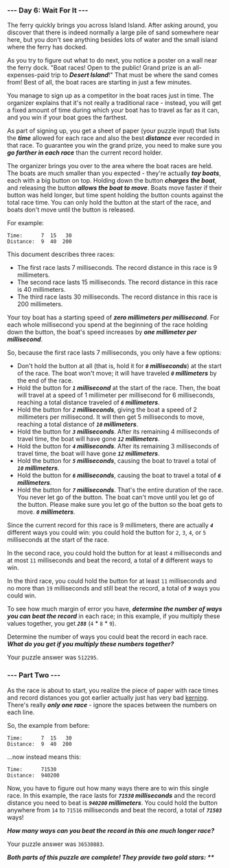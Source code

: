 ### --- Day 6: Wait For It ---

The ferry quickly brings you across Island Island. After asking around, you discover that there is indeed normally a large pile of sand somewhere near here, but you don't see anything besides lots of water and the small island where the ferry has docked.

As you try to figure out what to do next, you notice a poster on a wall near the ferry dock. "Boat races! Open to the public! Grand prize is an all-expenses-paid trip to ***Desert Island***!" That must be where the sand comes from! Best of all, the boat races are starting in just a few minutes.

You manage to sign up as a competitor in the boat races just in time. The organizer explains that it's not really a traditional race - instead, you will get a fixed amount of time during which your boat has to travel as far as it can, and you win if your boat goes the farthest.

As part of signing up, you get a sheet of paper (your puzzle input) that lists the ***time*** allowed for each race and also the best ***distance*** ever recorded in that race. To guarantee you win the grand prize, you need to make sure you ***go farther in each race*** than the current record holder.

The organizer brings you over to the area where the boat races are held. The boats are much smaller than you expected - they're actually ***toy boats***, each with a big button on top. Holding down the button ***charges the boat***, and releasing the button ***allows the boat to move***. Boats move faster if their button was held longer, but time spent holding the button counts against the total race time. You can only hold the button at the start of the race, and boats don't move until the button is released.

For example:

```
Time:      7  15   30
Distance:  9  40  200
```

This document describes three races:

- The first race lasts 7 milliseconds. The record distance in this race is 9 millimeters.
- The second race lasts 15 milliseconds. The record distance in this race is 40 millimeters.
- The third race lasts 30 milliseconds. The record distance in this race is 200 millimeters.

Your toy boat has a starting speed of ***zero millimeters per millisecond***. For each whole millisecond you spend at the beginning of the race holding down the button, the boat's speed increases by ***one millimeter per millisecond***.

So, because the first race lasts 7 milliseconds, you only have a few options:

- Don't hold the button at all (that is, hold it for ***`0` milliseconds***) at the start of the race. The boat won't move; it will have traveled ***`0` millimeters*** by the end of the race.
- Hold the button for ***`1` millisecond*** at the start of the race. Then, the boat will travel at a speed of 1 millimeter per millisecond for 6 milliseconds, reaching a total distance traveled of ***`6` millimeters***.
- Hold the button for ***`2` milliseconds***, giving the boat a speed of 2 millimeters per millisecond. It will then get 5 milliseconds to move, reaching a total distance of ***`10` millimeters***.
- Hold the button for ***`3` milliseconds***. After its remaining 4 milliseconds of travel time, the boat will have gone ***`12` millimeters***.
- Hold the button for ***`4` milliseconds***. After its remaining 3 milliseconds of travel time, the boat will have gone ***`12` millimeters***.
- Hold the button for ***`5` milliseconds***, causing the boat to travel a total of ***`10` millimeters***.
- Hold the button for ***`6` milliseconds***, causing the boat to travel a total of ***`6` millimeters***.
- Hold the button for ***`7` milliseconds***. That's the entire duration of the race. You never let go of the button. The boat can't move until you let go of the button. Please make sure you let go of the button so the boat gets to move. ***`0` millimeters***.

Since the current record for this race is 9 millimeters, there are actually ***`4`*** different ways you could win: you could hold the button for `2`, `3`, `4`, or `5` milliseconds at the start of the race.

In the second race, you could hold the button for at least `4` milliseconds and at most `11` milliseconds and beat the record, a total of ***`8`*** different ways to win.

In the third race, you could hold the button for at least `11` milliseconds and no more than `19` milliseconds and still beat the record, a total of ***`9`*** ways you could win.

To see how much margin of error you have, ***determine the number of ways you can beat the record*** in each race; in this example, if you multiply these values together, you get ***`288`*** (`4` * `8` * `9`).

Determine the number of ways you could beat the record in each race. ***What do you get if you multiply these numbers together?***

Your puzzle answer was `512295`.


### --- Part Two ---

As the race is about to start, you realize the piece of paper with race times and record distances you got earlier actually just has very bad [kerning](https://en.wikipedia.org/wiki/Kerning). There's really ***only one race*** - ignore the spaces between the numbers on each line.

So, the example from before:
```
Time:      7  15   30
Distance:  9  40  200
```

...now instead means this:
```
Time:      71530
Distance:  940200
```

Now, you have to figure out how many ways there are to win this single race. In this example, the race lasts for ***`71530` milliseconds*** and the record distance you need to beat is ***`940200` millimeters***. You could hold the button anywhere from `14` to `71516` milliseconds and beat the record, a total of ***`71503`*** ways!

***How many ways can you beat the record in this one much longer race?***

Your puzzle answer was `36530883`.

___Both parts of this puzzle are complete! They provide two gold stars: \*\*___
